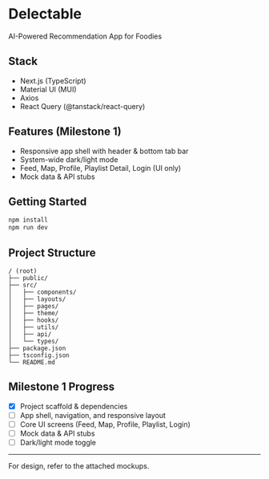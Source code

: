 # Delectable

AI-Powered Recommendation App for Foodies

## Stack
- Next.js (TypeScript)
- Material UI (MUI)
- Axios
- React Query (@tanstack/react-query)

## Features (Milestone 1)
- Responsive app shell with header & bottom tab bar
- System-wide dark/light mode
- Feed, Map, Profile, Playlist Detail, Login (UI only)
- Mock data & API stubs

## Getting Started
```bash
npm install
npm run dev
```

## Project Structure
```
/ (root)
├── public/
├── src/
│   ├── components/
│   ├── layouts/
│   ├── pages/
│   ├── theme/
│   ├── hooks/
│   ├── utils/
│   ├── api/
│   └── types/
├── package.json
├── tsconfig.json
└── README.md
```

## Milestone 1 Progress
- [x] Project scaffold & dependencies
- [ ] App shell, navigation, and responsive layout
- [ ] Core UI screens (Feed, Map, Profile, Playlist, Login)
- [ ] Mock data & API stubs
- [ ] Dark/light mode toggle

---

For design, refer to the attached mockups.
